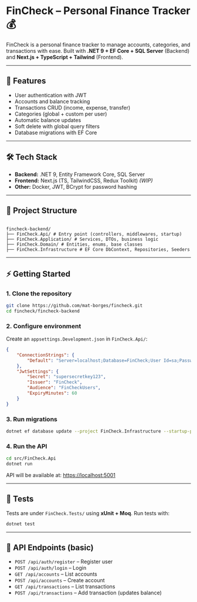 # FinCheck – Personal Finance Tracker 💰

FinCheck is a personal finance tracker to manage accounts, categories, and transactions with ease.
Built with **.NET 9 + EF Core + SQL Server** (Backend) and **Next.js + TypeScript + Tailwind** (Frontend).

---

## 🚀 Features

- User authentication with JWT
- Accounts and balance tracking
- Transactions CRUD (income, expense, transfer)
- Categories (global + custom per user)
- Automatic balance updates
- Soft delete with global query filters
- Database migrations with EF Core

---

## 🛠️ Tech Stack

- **Backend:** .NET 9, Entity Framework Core, SQL Server
- **Frontend:** Next.js (TS, TailwindCSS, Redux Toolkit) _(WIP)_
- **Other:** Docker, JWT, BCrypt for password hashing

---

## 📂 Project Structure

```

fincheck-backend/
├── FinCheck.Api/ # Entry point (controllers, middlewares, startup)
├── FinCheck.Application/ # Services, DTOs, business logic
├── FinCheck.Domain/ # Entities, enums, base classes
├── FinCheck.Infrastructure # EF Core DbContext, Repositories, Seeders

```

---

## ⚡ Getting Started

### 1. Clone the repository

```bash
git clone https://github.com/mat-borges/fincheck.git
cd fincheck/fincheck-backend
```

### 2. Configure environment

Create an `appsettings.Development.json` in `FinCheck.Api/`:

```json
{
	"ConnectionStrings": {
		"Default": "Server=localhost;Database=FinCheck;User Id=sa;Password=your_password;TrustServerCertificate=True"
	},
	"JwtSettings": {
		"Secret": "supersecretkey123",
		"Issuer": "FinCheck",
		"Audience": "FinCheckUsers",
		"ExpiryMinutes": 60
	}
}
```

### 3. Run migrations

```bash
dotnet ef database update --project FinCheck.Infrastructure --startup-project FinCheck.Api
```

### 4. Run the API

```bash
cd src/FinCheck.Api
dotnet run
```

API will be available at: [https://localhost:5001](https://localhost:5001)

---

## 🧪 Tests

Tests are under `FinCheck.Tests/` using **xUnit + Moq**.
Run tests with:

```bash
dotnet test
```

---

## 📖 API Endpoints (basic)

- `POST /api/auth/register` – Register user
- `POST /api/auth/login` – Login
- `GET /api/accounts` – List accounts
- `POST /api/accounts` – Create account
- `GET /api/transactions` – List transactions
- `POST /api/transactions` – Add transaction (updates balance)
